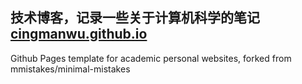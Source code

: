 ## 技术博客，记录一些关于计算机科学的笔记 [cingmanwu.github.io](https://cingmanwu.github.io)


Github Pages template for academic personal websites, forked from mmistakes/minimal-mistakes
